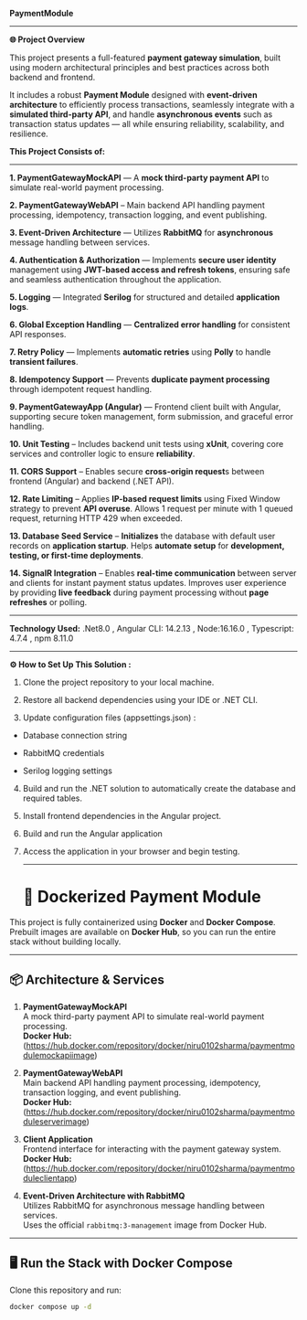 **PaymentModule**
****
**🌐 Project Overview**

This project presents a full-featured **payment gateway simulation**, built using modern architectural principles and best practices across both backend and frontend.

It includes a robust **Payment Module** designed with **event-driven architecture** to efficiently process transactions, seamlessly integrate with a **simulated third-party API**, and handle **asynchronous events** such as transaction status updates — all while ensuring reliability, scalability, and resilience.

**This Project Consists of:**
** **
**1. PaymentGatewayMockAPI** — A **mock third-party payment API** to simulate real-world payment processing.

**2. PaymentGatewayWebAPI** – Main backend API handling payment processing, idempotency, transaction logging, and event publishing.

**3. Event-Driven Architecture** — Utilizes **RabbitMQ** for **asynchronous** message handling between services.

**4. Authentication & Authorization** — Implements **secure user identity** management using **JWT-based access and refresh tokens**, ensuring safe and seamless authentication throughout the application.

**5. Logging** — Integrated **Serilog** for structured and detailed **application logs**.

**6. Global Exception Handling** — **Centralized error handling** for consistent API responses.

**7. Retry Policy** — Implements **automatic retries** using **Polly** to handle **transient failures**.

**8. Idempotency Support** — Prevents **duplicate payment processing** through idempotent request handling.

**9. PaymentGatewayApp (Angular)** — Frontend client built with Angular, supporting secure token management, form submission, and graceful error handling.

**10. Unit Testing** – Includes backend unit tests using **xUnit**, covering core services and controller logic to ensure **reliability**.

**11. CORS Support** – Enables secure **cross-origin request**s between frontend (Angular) and backend (.NET API).

**12. Rate Limiting** – Applies **IP-based request limits** using Fixed Window strategy to prevent **API overuse**. Allows 1 request per minute with 1 queued request, returning HTTP 429 when exceeded.

**13. Database Seed Service** – **Initializes** the database with default user records on **application startup**. Helps **automate setup** for **development, testing, or first-time deployments**.

**14. SignalR Integration** – Enables **real-time communication** between server and clients for instant payment status updates. Improves user experience by providing **live feedback** during payment processing without **page refreshes** or polling.

****
**Technology Used:**
.Net8.0
, Angular CLI: 14.2.13
, Node:16.16.0
, Typescript: 4.7.4
, npm 8.11.0 

****
**⚙️ How to Set Up This Solution :**

1. Clone the project repository to your local machine.

2. Restore all backend dependencies using your IDE or .NET CLI.

3. Update configuration files (appsettings.json) :

 - Database connection string

 - RabbitMQ credentials

 - Serilog logging settings

4. Build and run the .NET solution to automatically create the database and required tables.

5. Install frontend dependencies in the Angular project.

6. Build and run the Angular application
   
7. Access the application in your browser and begin testing.

   ****

   # 🐳 Dockerized Payment Module

This project is fully containerized using **Docker** and **Docker Compose**.  
Prebuilt images are available on **Docker Hub**, so you can run the entire stack without building locally.

---

## 📦 Architecture & Services

1. **PaymentGatewayMockAPI**  
   A mock third-party payment API to simulate real-world payment processing.  
   **Docker Hub:** (https://hub.docker.com/repository/docker/niru0102sharma/paymentmodulemockapiimage)

2. **PaymentGatewayWebAPI**  
   Main backend API handling payment processing, idempotency, transaction logging, and event publishing.  
   **Docker Hub:**(https://hub.docker.com/repository/docker/niru0102sharma/paymentmoduleserverimage)

3. **Client Application**  
   Frontend interface for interacting with the payment gateway system.  
   **Docker Hub:** (https://hub.docker.com/repository/docker/niru0102sharma/paymentmoduleclientapp)

4. **Event-Driven Architecture with RabbitMQ**  
   Utilizes RabbitMQ for asynchronous message handling between services.  
   Uses the official `rabbitmq:3-management` image from Docker Hub.

---

## 🖥️ Run the Stack with Docker Compose

Clone this repository and run:

```bash
docker compose up -d





